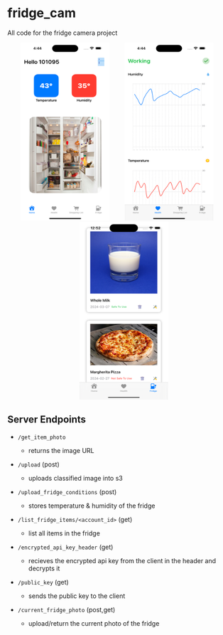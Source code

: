 # fridge_cam
All code for the fridge camera project


<p align="middle">
  <img src="/Assets/home.png" width="200" height="400" style="margin-right: 20px;">
  <img src="/Assets/health.png" width="200" height="400" style="margin-left: 10px; margin-right: 10px;">
  <img src="/Assets/fridge.png" width="200" height="400" style="margin-left: 20px;">
</p>


## Server Endpoints 

- `/get_item_photo`
  - returns the image URL

- `/upload` (post)
  - uploads classified image into s3

- `/upload_fridge_conditions` (post)
  - stores temperature & humidity of the fridge

- `/list_fridge_items/<account_id>` (get)
  - list all items in the fridge

- `/encrypted_api_key_header` (get)
  - recieves the encrypted api key from the client in the header and decrypts it

- `/public_key` (get)
  - sends the public key to the client

- `/current_fridge_photo` (post,get)
  - upload/return the current photo of the fridge